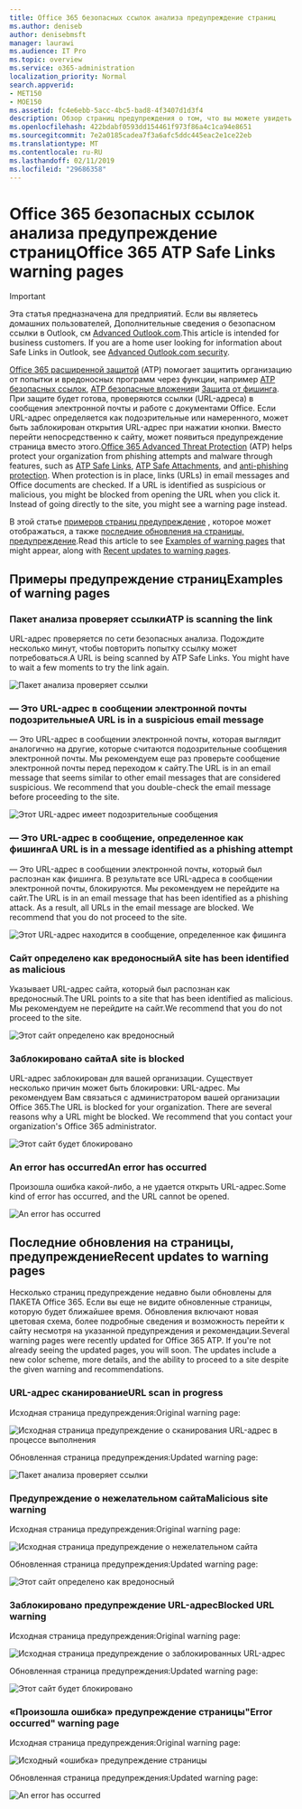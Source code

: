 ```yaml
---
title: Office 365 безопасных ссылок анализа предупреждение страниц
ms.author: deniseb
author: denisebmsft
manager: laurawi
ms.audience: IT Pro
ms.topic: overview
ms.service: o365-administration
localization_priority: Normal
search.appverid:
- MET150
- MOE150
ms.assetid: fc4e6ebb-5acc-4bc5-bad8-4f3407d1d3f4
description: Обзор страниц предупреждения о том, что вы можете увидеть при защиту от угроз для Office 365 расширенного находится на работе.
ms.openlocfilehash: 422bdabf0593dd154461f973f86a4c1ca94e8651
ms.sourcegitcommit: 7e2a0185cadea7f3a6afc5ddc445eac2e1ce22eb
ms.translationtype: MT
ms.contentlocale: ru-RU
ms.lasthandoff: 02/11/2019
ms.locfileid: "29686358"
---
```

# <a name="office-365-atp-safe-links-warning-pages"></a><span data-ttu-id="89809-103">Office 365 безопасных ссылок анализа предупреждение страниц</span><span class="sxs-lookup"><span data-stu-id="89809-103">Office 365 ATP Safe Links warning pages</span></span>

> [!IMPORTANT]
> <span data-ttu-id="89809-p101">Эта статья предназначена для предприятий. Если вы являетесь домашних пользователей, Дополнительные сведения о безопасном ссылки в Outlook, см [Advanced Outlook.com](https://support.office.com/article/advanced-outlook-com-security-for-office-365-subscribers-882d2243-eab9-4545-a58a-b36fee4a46e2).</span><span class="sxs-lookup"><span data-stu-id="89809-p101">This article is intended for business customers. If you are a home user looking for information about Safe Links in Outlook, see [Advanced Outlook.com security](https://support.office.com/article/advanced-outlook-com-security-for-office-365-subscribers-882d2243-eab9-4545-a58a-b36fee4a46e2).</span></span>

<span data-ttu-id="89809-p102">[Office 365 расширенной защитой](office-365-atp.md) (ATP) помогает защитить организацию от попытки и вредоносных программ через функции, например [ATP безопасных ссылок](atp-safe-links.md), [ATP безопасные вложения](atp-safe-attachments.md)и [Защита от фишинга](anti-phishing-protection.md). При защите будет готова, проверяются ссылки (URL-адреса) в сообщения электронной почты и работе с документами Office. Если URL-адрес определяется как подозрительные или намеренного, может быть заблокирован открытия URL-адрес при нажатии кнопки. Вместо перейти непосредственно к сайту, может появиться предупреждение страница вместо этого.</span><span class="sxs-lookup"><span data-stu-id="89809-p102">[Office 365 Advanced Threat Protection](office-365-atp.md) (ATP) helps protect your organization from phishing attempts and malware through features, such as [ATP Safe Links](atp-safe-links.md), [ATP Safe Attachments](atp-safe-attachments.md), and [anti-phishing protection](anti-phishing-protection.md). When protection is in place, links (URLs) in email messages and Office documents are checked. If a URL is identified as suspicious or malicious, you might be blocked from opening the URL when you click it. Instead of going directly to the site, you might see a warning page instead.</span></span> 
  
<span data-ttu-id="89809-110">В этой статье [примеров страниц предупреждение](atp-safe-links-warning-pages.md#examples) , которое может отображаться, а также [последние обновления на страницы, предупреждение](atp-safe-links-warning-pages.md#updates).</span><span class="sxs-lookup"><span data-stu-id="89809-110">Read this article to see [Examples of warning pages](atp-safe-links-warning-pages.md#examples) that might appear, along with [Recent updates to warning pages](atp-safe-links-warning-pages.md#updates).</span></span>
  
## <a name="examples-of-warning-pages"></a><span data-ttu-id="89809-111">Примеры предупреждение страниц</span><span class="sxs-lookup"><span data-stu-id="89809-111">Examples of warning pages</span></span>

### <a name="atp-is-scanning-the-link"></a><span data-ttu-id="89809-112">Пакет анализа проверяет ссылки</span><span class="sxs-lookup"><span data-stu-id="89809-112">ATP is scanning the link</span></span>

<span data-ttu-id="89809-p103">URL-адрес проверяется по сети безопасных анализа. Подождите несколько минут, чтобы повторить попытку ссылку может потребоваться.</span><span class="sxs-lookup"><span data-stu-id="89809-p103">A URL is being scanned by ATP Safe Links. You might have to wait a few moments to try the link again.</span></span>

![Пакет анализа проверяет ссылки](media/ee8dd5ed-6b91-4248-b054-12b719e8d0ed.png)

### <a name="a-url-is-in-a-suspicious-email-message"></a><span data-ttu-id="89809-116">— Это URL-адрес в сообщении электронной почты подозрительные</span><span class="sxs-lookup"><span data-stu-id="89809-116">A URL is in a suspicious email message</span></span>

<span data-ttu-id="89809-p104">— Это URL-адрес в сообщении электронной почты, которая выглядит аналогично на другие, которые считаются подозрительные сообщения электронной почты. Мы рекомендуем еще раз проверьте сообщение электронной почты перед переходом к сайту.</span><span class="sxs-lookup"><span data-stu-id="89809-p104">The URL is in an email message that seems similar to other email messages that are considered suspicious. We recommend that you double-check the email message before proceeding to the site.</span></span>

![Этот URL-адрес имеет подозрительные сообщения](media/33f57923-23e3-4b0f-838b-6ad589ba897b.png)

### <a name="a-url-is-in-a-message-identified-as-a-phishing-attempt"></a><span data-ttu-id="89809-120">— Это URL-адрес в сообщение, определенное как фишинга</span><span class="sxs-lookup"><span data-stu-id="89809-120">A URL is in a message identified as a phishing attempt</span></span>

<span data-ttu-id="89809-p105">— Это URL-адрес в сообщении электронной почты, который был распознан как фишинга. В результате все URL-адреса в сообщении электронной почты, блокируются. Мы рекомендуем не перейдите на сайт.</span><span class="sxs-lookup"><span data-stu-id="89809-p105">The URL is in an email message that has been identified as a phishing attack. As a result, all URLs in the email message are blocked. We recommend that you do not proceed to the site.</span></span>

![Этот URL-адрес находится в сообщение, определенное как фишинга](media/6e544a28-0604-4821-aba6-d5a57bb917e5.png)

### <a name="a-site-has-been-identified-as-malicious"></a><span data-ttu-id="89809-125">Сайт определено как вредоносный</span><span class="sxs-lookup"><span data-stu-id="89809-125">A site has been identified as malicious</span></span>

<span data-ttu-id="89809-126">Указывает URL-адрес сайта, который был распознан как вредоносный.</span><span class="sxs-lookup"><span data-stu-id="89809-126">The URL points to a site that has been identified as malicious.</span></span>  <br/> <span data-ttu-id="89809-127">Мы рекомендуем не перейдите на сайт.</span><span class="sxs-lookup"><span data-stu-id="89809-127">We recommend that you do not proceed to the site.</span></span>

![Этот сайт определено как вредоносный](media/058883c8-23f0-4672-9c1c-66b084796177.png)

### <a name="a-site-is-blocked"></a><span data-ttu-id="89809-129">Заблокировано сайта</span><span class="sxs-lookup"><span data-stu-id="89809-129">A site is blocked</span></span>

<span data-ttu-id="89809-p106">URL-адрес заблокирован для вашей организации. Существует несколько причин может быть блокировки: URL-адрес. Мы рекомендуем Вам связаться с администратором вашей организации Office 365.</span><span class="sxs-lookup"><span data-stu-id="89809-p106">The URL is blocked for your organization. There are several reasons why a URL might be blocked. We recommend that you contact your organization's Office 365 administrator.</span></span>

![Этот сайт будет блокировано](media/6b4bda2d-a1e6-419e-8b10-588e83c3af3f.png)

### <a name="an-error-has-occurred"></a><span data-ttu-id="89809-134">An error has occurred</span><span class="sxs-lookup"><span data-stu-id="89809-134">An error has occurred</span></span>

<span data-ttu-id="89809-135">Произошла ошибка какой-либо, а не удается открыть URL-адрес.</span><span class="sxs-lookup"><span data-stu-id="89809-135">Some kind of error has occurred, and the URL cannot be opened.</span></span>

![An error has occurred](media/2f7465a4-1cf4-4c1c-b7d4-3c07e4b795b4.png)

## <a name="recent-updates-to-warning-pages"></a><span data-ttu-id="89809-137">Последние обновления на страницы, предупреждение</span><span class="sxs-lookup"><span data-stu-id="89809-137">Recent updates to warning pages</span></span>

<span data-ttu-id="89809-p107">Несколько страниц предупреждение недавно были обновлены для ПАКЕТА Office 365. Если вы еще не видите обновленные страницы, которую будет ближайшее время. Обновления включают новая цветовая схема, более подробные сведения и возможность перейти к сайту несмотря на указанной предупреждения и рекомендации.</span><span class="sxs-lookup"><span data-stu-id="89809-p107">Several warning pages were recently updated for Office 365 ATP. If you're not already seeing the updated pages, you will soon. The updates include a new color scheme, more details, and the ability to proceed to a site despite the given warning and recommendations.</span></span>

### <a name="url-scan-in-progress"></a><span data-ttu-id="89809-141">URL-адрес сканирование</span><span class="sxs-lookup"><span data-stu-id="89809-141">URL scan in progress</span></span>

<span data-ttu-id="89809-142">Исходная страница предупреждения:</span><span class="sxs-lookup"><span data-stu-id="89809-142">Original warning page:</span></span>

![Исходная страница предупреждение о сканирования URL-адрес в процессе выполнения](media/04368763-763f-43d6-94a4-a48291d36893.png)

<span data-ttu-id="89809-144">Обновленная страница предупреждения:</span><span class="sxs-lookup"><span data-stu-id="89809-144">Updated warning page:</span></span>

![Пакет анализа проверяет ссылки](media/ee8dd5ed-6b91-4248-b054-12b719e8d0ed.png)

### <a name="malicious-site-warning"></a><span data-ttu-id="89809-146">Предупреждение о нежелательном сайта</span><span class="sxs-lookup"><span data-stu-id="89809-146">Malicious site warning</span></span>

<span data-ttu-id="89809-147">Исходная страница предупреждения:</span><span class="sxs-lookup"><span data-stu-id="89809-147">Original warning page:</span></span>

![Исходная страница предупреждение о нежелательном сайта](media/b9efda09-6dd8-46ef-82cb-56e4d538b8f5.png)

<span data-ttu-id="89809-149">Обновленная страница предупреждения:</span><span class="sxs-lookup"><span data-stu-id="89809-149">Updated warning page:</span></span>

![Этот сайт определено как вредоносный](media/058883c8-23f0-4672-9c1c-66b084796177.png)

### <a name="blocked-url-warning"></a><span data-ttu-id="89809-151">Заблокировано предупреждение URL-адрес</span><span class="sxs-lookup"><span data-stu-id="89809-151">Blocked URL warning</span></span>

<span data-ttu-id="89809-152">Исходная страница предупреждения:</span><span class="sxs-lookup"><span data-stu-id="89809-152">Original warning page:</span></span>

![Исходная страница предупреждение о заблокированных URL-адрес](media/3d6ba028-30bf-45fc-958e-d3aad3defc83.png)

<span data-ttu-id="89809-154">Обновленная страница предупреждения:</span><span class="sxs-lookup"><span data-stu-id="89809-154">Updated warning page:</span></span>

![Этот сайт будет блокировано](media/6b4bda2d-a1e6-419e-8b10-588e83c3af3f.png)

### <a name="error-occurred-warning-page"></a><span data-ttu-id="89809-156">«Произошла ошибка» предупреждение страницы</span><span class="sxs-lookup"><span data-stu-id="89809-156">"Error occurred" warning page</span></span>

<span data-ttu-id="89809-157">Исходная страница предупреждения:</span><span class="sxs-lookup"><span data-stu-id="89809-157">Original warning page:</span></span>

![Исходный «ошибка» предупреждение страницы](media/9aaa4383-2f23-48be-bdaa-8efbcb2acc70.png)

<span data-ttu-id="89809-159">Обновленная страница предупреждения:</span><span class="sxs-lookup"><span data-stu-id="89809-159">Updated warning page:</span></span>

![An error has occurred](media/2f7465a4-1cf4-4c1c-b7d4-3c07e4b795b4.png)
   
